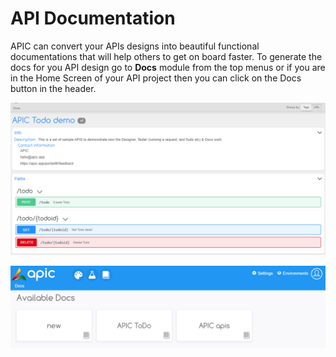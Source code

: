 # API Documentation

APIC can convert your APIs designs into beautiful functional documentations that will help others to get on board faster. To generate the docs for you API design go to **Docs** module from the top menus or if you are in the Home Screen of your API project then you can click on the Docs button in the header.

![](.gitbook/assets/apic-docs-preview.png)

![](.gitbook/assets/apic-docs-home%20%281%29.PNG)

